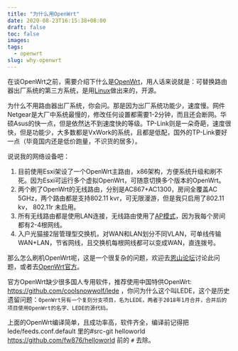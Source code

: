 ```yaml
---
title: "为什么用OpenWrt"
date: 2020-08-23T16:15:38+08:00
draft: false
toc: false
images:
tags: 
  - openwrt
slug: why-openwrt
---
```


在谈OpenWrt之前，需要介绍下什么是[OpenWrt](https://zh.wikipedia.org/wiki/OpenWrt)，用人话来说就是：可替换路由器出厂系统的第三方系统，是用[Linux](https://zh.wikipedia.org/wiki/Linux)做出来的，开源。

为什么不用路由器出厂系统，你会问。那是因为出厂系统功能少，速度慢。网件Netgear是大厂中系统最慢的，修改任何设置都需要1-2分钟，而且还会断网。华硕Asus的快一点，但是依然达不到速度快的等级。TP-Link则是一朵奇葩，速度很快，但是功能少，大多数都是VxWork的系统，且都是低配，国外的TP-Link要好一点（毕竟国内还是低价跑量，不识货的居多）。

说说我的网络设备吧：

1. 目前使用Esxi架设了一个OpenWrt主路由，x86架构，方便系统升级和刷不死。因为Esxi可运行多个虚拟OpenWrt，可随意切换多个版本的OpenWrt。
2. 两个刷了OpenWrt的无线路由，分别是AC867+AC1300，房间全覆盖AC 5GHz，两个路由都是支持802.11 kvr，可无限漫游，但是我只启用了802.11 kv， 802.11r 未启用。
3. 所有无线路由都是使用LAN连接，无线路由使用了[AP模式](https://openwrt.org/docs/guide-user/network/wifi/dumbap)，因为我每个房间都有2-4根网线。
4. 入户光猫接2层管理型交换机，对WAN和LAN划分不同VLAN，可单线传输WAN+LAN，节省网线，且交换机每根网线都可以变成WAN，直连拨号。

那么怎么刷机OpenWrt呢，这是一个很复杂的问题，欢迎去[恩山论坛](https://www.right.com.cn/forum/)讨论此问题，或者去[OpenWrt官方](https://openwrt.org/toh/start)。

官方OpenWrt缺少很多国人专用软件，推荐使用中国特供OpenWrt: https://github.com/coolsnowwolf/lede ，你问为什么这个叫LEDE，这个是历史遗留问题：`OpenWrt另有一个复刻分支项目，名为LEDE，两者于2018年1月合并，合并后的项目使用OpenWrt的名字、LEDE的源代码。`

上面的OpenWrt编译简单，且成功率高，软件齐全，编译前记得把 lede/feeds.conf.default 里的#src-git helloworld https://github.com/fw876/helloworld 前的 `#` 去除。